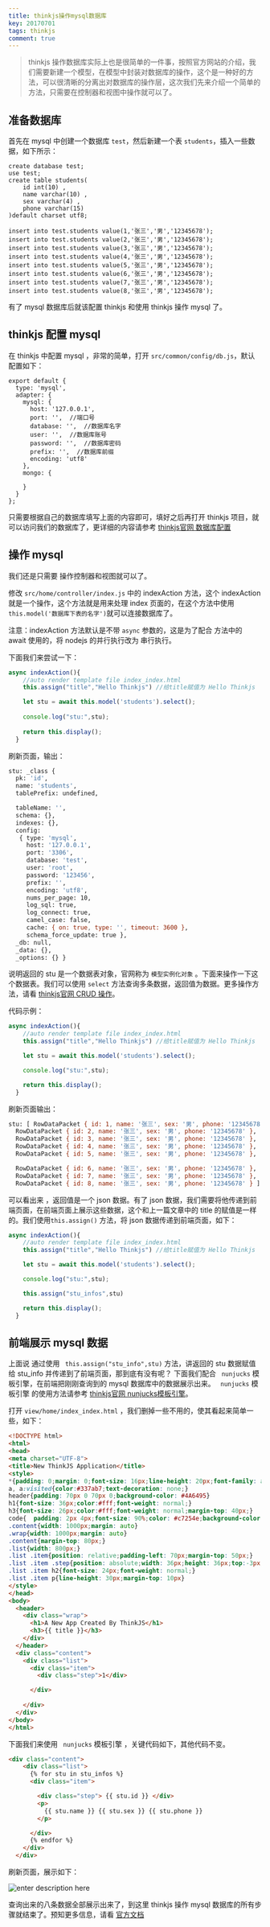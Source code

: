 ```yaml
---
title: thinkjs操作mysql数据库
key: 20170701
tags: thinkjs
comment: true
---
```


> thinkjs 操作数据库实际上也是很简单的一件事，按照官方网站的介绍，我们需要新建一个模型，在模型中封装对数据库的操作，这个是一种好的方法，可以很清晰的分离出对数据库的操作层，这次我们先来介绍一个简单的方法，只需要在控制器和视图中操作就可以了。

## 准备数据库

首先在 mysql 中创建一个数据库 `test`，然后新建一个表 `students`，插入一些数据，如下所示：

```mysql
create database test;
use test;
create table students(
	id int(10) ,
    name varchar(10) ,
    sex varchar(4) ,
    phone varchar(15)
)default charset utf8;

insert into test.students value(1,'张三','男','12345678');
insert into test.students value(2,'张三','男','12345678');
insert into test.students value(3,'张三','男','12345678');
insert into test.students value(4,'张三','男','12345678');
insert into test.students value(5,'张三','男','12345678');
insert into test.students value(6,'张三','男','12345678');
insert into test.students value(7,'张三','男','12345678');
insert into test.students value(8,'张三','男','12345678');
```

有了 mysql 数据库后就该配置 thinkjs 和使用 thinkjs 操作 mysql 了。

## thinkjs 配置 mysql

在 thinkjs 中配置 mysql ，非常的简单，打开 `src/common/config/db.js`，默认配置如下：

```mysql
export default {
  type: 'mysql',
  adapter: {
    mysql: {
      host: '127.0.0.1',
      port: '',  //端口号
      database: '',  //数据库名字
      user: '',  //数据库账号
      password: '',  //数据库密码
      prefix: '',  //数据库前缀
      encoding: 'utf8'
    },
    mongo: {

    }
  }
};
```

只需要根据自己的数据库填写上面的内容即可，填好之后再打开 thinkjs 项目，就可以访问我们的数据库了，更详细的内容请参考 [thinkjs官网 数据库配置][1]

## 操作 mysql

我们还是只需要 操作控制器和视图就可以了。

修改 `src/home/controller/index.js` 中的 indexAction 方法，这个 indexAction 就是一个操作，这个方法就是用来处理 index 页面的，在这个方法中使用 `this.model('数据库下表的名字')`就可以连接数据库了。

注意：indexAction 方法默认是不带 `async` 参数的，这是为了配合 方法中的 await 使用的，将 nodejs 的并行执行改为 串行执行。

下面我们来尝试一下：

```js
async indexAction(){
    //auto render template file index_index.html
    this.assign("title","Hello Thinkjs") //给title赋值为 Hello Thinkjs

    let stu = await this.model('students').select();
   
    console.log("stu:",stu);
 
    return this.display();
  }
```

刷新页面，输出：

```bash
stu: _class {
  pk: 'id',
  name: 'students',
  tablePrefix: undefined,

  tableName: '',
  schema: {},
  indexes: {},
  config:
   { type: 'mysql',
     host: '127.0.0.1',
     port: '3306',
     database: 'test',
     user: 'root',
     password: '123456',
     prefix: '',
     encoding: 'utf8',
     nums_per_page: 10,
     log_sql: true,
     log_connect: true,
     camel_case: false,
     cache: { on: true, type: '', timeout: 3600 },
     schema_force_update: true },
  _db: null,
  _data: {},
  _options: {} }
  ```

说明返回的 stu 是一个数据表对象，官网称为 `模型实例化对象` 。下面来操作一下这个数据表。我们可以使用 `select` 方法查询多条数据，返回值为数据。更多操作方法，请看 [thinkjs官网 CRUD 操作][2]。

代码示例：

```js
async indexAction(){
    //auto render template file index_index.html
    this.assign("title","Hello Thinkjs") //给title赋值为 Hello Thinkjs

    let stu = await this.model('students').select();

    console.log("stu:",stu);

    return this.display();
  }
  ```
刷新页面输出：

```bash
stu: [ RowDataPacket { id: 1, name: '张三', sex: '男', phone: '12345678' },
  RowDataPacket { id: 2, name: '张三', sex: '男', phone: '12345678' },
  RowDataPacket { id: 3, name: '张三', sex: '男', phone: '12345678' },
  RowDataPacket { id: 4, name: '张三', sex: '男', phone: '12345678' },
  RowDataPacket { id: 5, name: '张三', sex: '男', phone: '12345678' },

  RowDataPacket { id: 6, name: '张三', sex: '男', phone: '12345678' },
  RowDataPacket { id: 7, name: '张三', sex: '男', phone: '12345678' },
  RowDataPacket { id: 8, name: '张三', sex: '男', phone: '12345678' } ]
```

可以看出来 ，返回值是一个 json 数据。有了 json 数据，我们需要将他传递到前端页面，在前端页面上展示这些数据，这个和上一篇文章中的 title 的赋值是一样的。我们使用`this.assign()` 方法，将 json 数据传递到前端页面，如下：

```js
async indexAction(){
    //auto render template file index_index.html
    this.assign("title","Hello Thinkjs") //给title赋值为 Hello Thinkjs

    let stu = await this.model('students').select();

    console.log("stu:",stu);

    this.assign("stu_infos",stu)

    return this.display();
  }
```

## 前端展示 mysql 数据

上面说 通过使用 ` this.assign("stu_info",stu)` 方法，讲返回的 stu 数据赋值给 stu_info 并传递到了前端页面，那到底有没有呢？
下面我们配合 ` nunjucks` 模板引擎，在前端把刚刚查询到的 mysql 数据库中的数据展示出来。 ` nunjucks` 模板引擎 的使用方法请参考 [thinkjs官网 nunjucks模板引擎][3]。

打开 `view/home/index_index.html` ，我们删掉一些不用的，使其看起来简单一些，如下：

```html
<!DOCTYPE html>
<html>
<head>
<meta charset="UTF-8">
<title>New ThinkJS Application</title>
<style>
*{padding: 0;margin: 0;font-size: 16px;line-height: 20px;font-family: arial;}
a, a:visited{color:#337ab7;text-decoration: none;}
header{padding: 70px 0 70px 0;background-color: #4A6495}
h1{font-size: 36px;color:#fff;font-weight: normal;}
h3{font-size: 26px;color:#fff;font-weight: normal;margin-top: 40px;}
code{  padding: 2px 4px;font-size: 90%;color: #c7254e;background-color: #f9f2f4;border-radius: 4px;}
.content{width: 1000px;margin: auto}
.wrap{width: 1000px;margin: auto}
.content{margin-top: 80px;}
.list{width: 800px;}
.list .item{position: relative;padding-left: 70px;margin-top: 50px;}
.list .item .step{position: absolute;width: 36px;height: 36px;top:-3px;left:0;border: 5px solid #4A6495;border-radius: 23px;text-align: center;line-height: 36px;}
.list .item h2{font-size: 24px;font-weight: normal;}
.list .item p{line-height: 30px;margin-top: 10px}
</style>
</head>
<body>
  <header>
    <div class="wrap">
      <h1>A New App Created By ThinkJS</h1>
      <h3>{{ title }}</h3>
    </div>
  </header>
  <div class="content">
    <div class="list">
      <div class="item">
        <div class="step">1</div>

      </div>
    
    </div>
  </div>
</body>
</html>
```

下面我们来使用 ` nunjucks` 模板引擎 ，关键代码如下，其他代码不变。

```html
<div class="content">
    <div class="list">
      {% for stu in stu_infos %}
      <div class="item">

        <div class="step"> {{ stu.id }} </div>
        <p>
          {{ stu.name }} {{ stu.sex }} {{ stu.phone }}
        </p>

      </div>
      {% endfor %}
    </div>
  </div>
  ```
  
 刷新页面，展示如下：
 
 ![enter description here][4]
 
 查询出来的八条数据全部展示出来了，到这里 thinkjs 操作 mysql 数据库的所有步骤就结束了。预知更多信息，请看 [官方文档][5]


  [1]: https://thinkjs.org/zh-cn/doc/2.2/model_config.html#toc-a35
  [2]: https://thinkjs.org/zh-cn/doc/2.2/model_crud.html
  [3]: https://thinkjs.org/zh-cn/doc/2.2/view.html#nunjucks
  [4]: http://images.fuyix.cn/thinkjs%E5%89%8D%E7%AB%AF%E5%B1%95%E7%A4%BA.png "thinkjs前端展示"
  [5]: https://thinkjs.org/zh-cn/doc/index.html